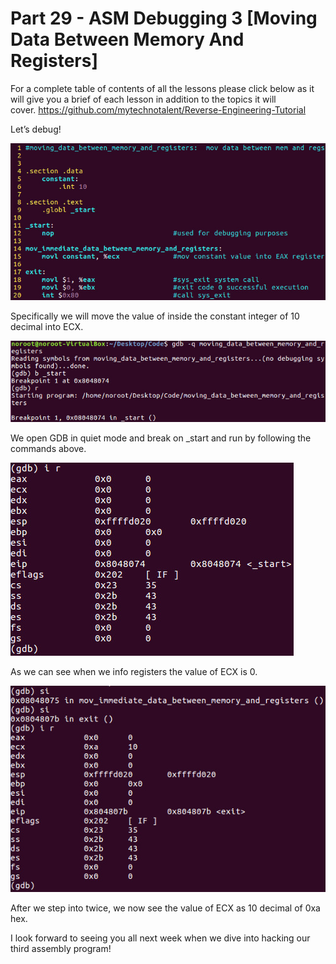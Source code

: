 # Part 29 - ASM Debugging 3 \[Moving Data Between Memory And Registers\]

For a complete table of contents of all the lessons please click below as it will give you a brief of each lesson in addition to the topics it will cover.&nbsp;https://github.com/mytechnotalent/Reverse-Engineering-Tutorial

Let’s debug!&nbsp;

<div class="slate-resizable-image-embed slate-image-embed__resize-full-width"><img src="/imgs/1520241537282.jpg"/></div>

Specifically we will move the value of inside the constant integer of 10 decimal into ECX.

<div class="slate-resizable-image-embed slate-image-embed__resize-full-width"><img src="/imgs/1520590508110.jpg"/></div>

We open GDB in quiet mode and break on \_start and run by following the commands above.

<div class="slate-resizable-image-embed slate-image-embed__resize-middle"><img src="/imgs/1520193652626.jpg"/></div>

As we can see when we info registers the value of ECX is 0.

<div class="slate-resizable-image-embed slate-image-embed__resize-middle"><img src="/imgs/1520590507589.jpg"/></div>

After we step into twice, we now see the value of ECX as 10 decimal of 0xa hex.

I look forward to seeing you all next week when we dive into hacking our third assembly program!